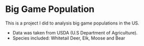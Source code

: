 # Big Game Population
This is a project I did to analysis big game populations in the US.

  - Data was taken from USDA (U.S Department of Agriculture).
  - Species included: Whitetail Deer, Elk, Moose and Bear
